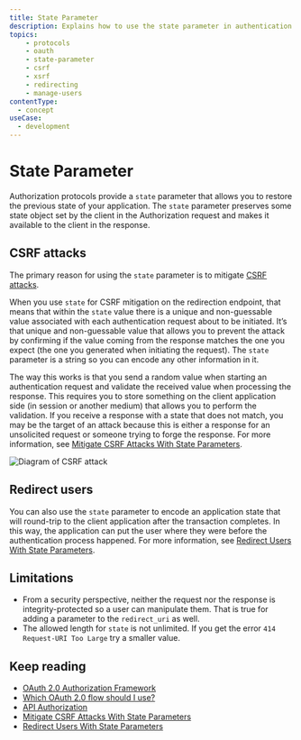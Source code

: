 ```yaml
---
title: State Parameter
description: Explains how to use the state parameter in authentication requests to help prevent CSRF attacks and restore state
topics:
    - protocols
    - oauth
    - state-parameter
    - csrf
    - xsrf
    - redirecting
    - manage-users
contentType:
  - concept
useCase:
  - development
---
```


# State Parameter

Authorization protocols provide a `state` parameter that allows you to restore the previous state of your application. The `state` parameter preserves some state object set by the client in the Authorization request and makes it available to the client in the response.  

## CSRF attacks

The primary reason for using the `state` parameter is to mitigate [CSRF attacks](https://en.wikipedia.org/wiki/Cross-site_request_forgery).

When you use `state` for CSRF mitigation on the redirection endpoint, that means that within the `state` value there is a unique and non-guessable value associated with each authentication request about to be initiated. It’s that unique and non-guessable value that allows you to prevent the attack by confirming if the value coming from the response matches the one you expect (the one you generated when initiating the request). The `state` parameter is a string so you can encode any other information in it. 

The way this works is that you send a random value when starting an authentication request and validate the received value when processing the response. This requires you to store something on the client application side (in session or another medium) that allows you to perform the validation. If you receive a response with a state that does not match, you may be the target of an attack because this is either a response for an unsolicited request or someone trying to forge the response. For more information, see [Mitigate CSRF Attacks With State Parameters](/protocols/oauth2/mitigate-csrf-attacks).

![Diagram of CSRF attack](/media/articles/protocols/CSRF_Diagram.png)

## Redirect users

You can also use the `state` parameter to encode an application state that will round-trip to the client application after the transaction completes. In this way, the application can put the user where they were before the authentication process happened. For more information, see [Redirect Users With State Parameters](/protocols/oauth2/redirect-users). 

## Limitations

* From a security perspective, neither the request nor the response is integrity-protected so a user can manipulate them. That is true for adding a parameter to the `redirect_uri` as well.
* The allowed length for `state` is not unlimited. If you get the error `414 Request-URI Too Large` try a smaller value.

## Keep reading

* [OAuth 2.0 Authorization Framework](/protocols/oauth2)
* [Which OAuth 2.0 flow should I use?](/api-auth/which-oauth-flow-to-use)
* [API Authorization](/api-auth)
* [Mitigate CSRF Attacks With State Parameters](/protocols/oauth2/mitigate-csrf-attacks)
* [Redirect Users With State Parameters](/protocols/oauth2/redirect-users)
